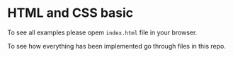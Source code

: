 # HTML and CSS basic

To see all examples please opem `index.html` file in your browser.

To see how everything has been implemented go through files
in this repo.